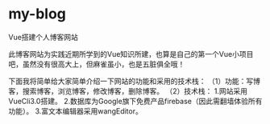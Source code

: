 # my-blog
Vue搭建个人博客网站

此博客网站为实践近期所学到的Vue知识所建，也算是自己的第一个Vue小项目吧，虽然没有很高大上，但麻雀虽小，也是五脏俱全哦！

下面我将简单给大家简单介绍一下网站的功能和采用的技术栈：
  （1）功能：写博客，搜索博客，浏览博客，修改博客，删除博客。
  （2）技术栈：
      1.网站采用VueCli3.0搭建。
      2.数据库为Google旗下免费产品firebase（因此需翻墙体验所有功能）。
      3.富文本编辑器采用wangEditor。

